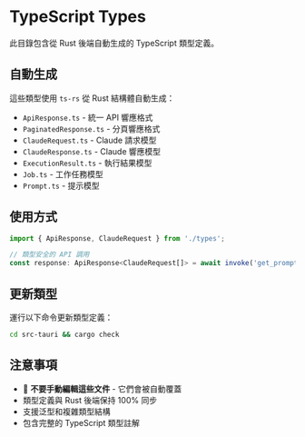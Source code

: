 # TypeScript Types

此目錄包含從 Rust 後端自動生成的 TypeScript 類型定義。

## 自動生成

這些類型使用 `ts-rs` 從 Rust 結構體自動生成：

- `ApiResponse.ts` - 統一 API 響應格式
- `PaginatedResponse.ts` - 分頁響應格式
- `ClaudeRequest.ts` - Claude 請求模型
- `ClaudeResponse.ts` - Claude 響應模型
- `ExecutionResult.ts` - 執行結果模型
- `Job.ts` - 工作任務模型
- `Prompt.ts` - 提示模型

## 使用方式

```typescript
import { ApiResponse, ClaudeRequest } from './types';

// 類型安全的 API 調用
const response: ApiResponse<ClaudeRequest[]> = await invoke('get_prompts');
```

## 更新類型

運行以下命令更新類型定義：

```bash
cd src-tauri && cargo check
```

## 注意事項

- 🚨 **不要手動編輯這些文件** - 它們會被自動覆蓋
- 類型定義與 Rust 後端保持 100% 同步
- 支援泛型和複雜類型結構
- 包含完整的 TypeScript 類型註解